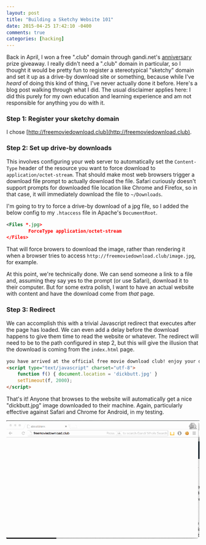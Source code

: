 ```yaml
---
layout: post
title: "Building a Sketchy Website 101"
date: 2015-04-25 17:42:10 -0400
comments: true
categories: [hacking]
---
```


Back in April, I won a free ".club" domain through gandi.net's
[anniversary](https://15.gandi.net) prize giveaway. I really didn't need
a ".club" domain in particular, so I thought it would be pretty fun to
register a stereotypical "sketchy" domain and set it up as a drive-by
download site or something, because while I've *heard* of doing this kind of
thing, I've never actually done it before. Here's a blog post walking through
what I did. The usual disclaimer applies here: I did this purely for my
own education and learning experience and am not responsible for anything
you do with it.

### Step 1: Register your sketchy domain

I chose [http://freemoviedownload.club](http://freemoviedownload.club).

### Step 2: Set up drive-by downloads

This involves configuring your web server to automatically set the
`Content-Type` header of the resource you want to force download
to `application/octet-stream`. That should make most web browsers trigger
a download file prompt to actually download the file. Safari curiously
doesn't support prompts for downloaded file location like Chrome and Firefox,
so in that case, it will immediately download the file to `~/Downloads`.

I'm going to try to force a drive-by download of a jpg file, so I added
the below config to my `.htaccess` file in Apache's `DocumentRoot`.

```xml .htaccess
<Files *.jpg>
        ForceType application/octet-stream
</Files>
```

That will force browers to download the image, rather than rendering it
when a browser tries to access `http://freemoviedownload.club/image.jpg`, for
example.

At this point, we're technically done. We can send someone a link to a file
and, assuming they say yes to the prompt (or use Safari), download it to their
computer.  But for some extra polish, I want to have an actual website with
content and have the download come from *that* page.

### Step 3: Redirect

We can accomplish this with a trivial Javascript redirect that executes
after the page has loaded. We can even add a delay before the download happens
to give them time to read the website or whatever. The redirect will need
to be to the path configured in step 2, but this will give the illusion that
the download is coming from the `index.html` page.

```html index.html
you have arrived at the official free movie download club! enjoy your download
<script type="text/javascript" charset="utf-8">
    function f() { document.location = 'dickbutt.jpg' }
    setTimeout(f, 2000);
</script>
```

That's it! Anyone that browses to the website will automatically get a nice
"dickbutt.jpg" image downloaded to their machine. Again, particularly effective
against Safari and Chrome for Android, in my testing.

![](/images/sketchy.gif)
